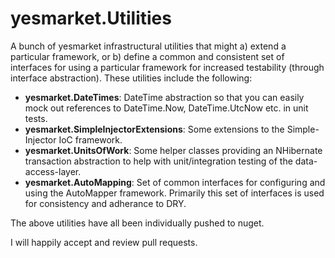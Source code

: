 # yesmarket.Utilities
A bunch of yesmarket infrastructural utilities that might a) extend a particular framework, or b) define a common and consistent set of interfaces for using a particular framework for increased testability (through interface abstraction). These utilities include the following:
- <b>yesmarket.DateTimes</b>: DateTime abstraction so that you can easily mock out references to DateTime.Now, DateTime.UtcNow etc. in unit tests.
- <b>yesmarket.SimpleInjectorExtensions</b>: Some extensions to the Simple-Injector IoC framework.
- <b>yesmarket.UnitsOfWork</b>: Some helper classes providing an NHibernate transaction abstraction to help with unit/integration testing of the data-access-layer.
- <b>yesmarket.AutoMapping</b>: Set of common interfaces for configuring and using the AutoMapper framework. Primarily this set of interfaces is used for consistency and adherance to DRY.

The above utilities have all been individually pushed to nuget.

I will happily accept and review pull requests. 
